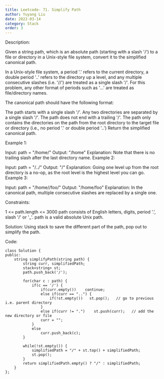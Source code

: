 ```yaml
---
title: Leetcode- 71. Simplify Path
author: Yuyang Liu
date: 2022-03-14
category: Stack
order: 3
---
```


Description:

Given a string path, which is an absolute path (starting with a slash '/') to a file or directory in a Unix-style file system, convert it to the simplified canonical path.

In a Unix-style file system, a period '.' refers to the current directory, a double period '..' refers to the directory up a level, and any multiple consecutive slashes (i.e. '//') are treated as a single slash '/'. For this problem, any other format of periods such as '...' are treated as file/directory names.

The canonical path should have the following format:

The path starts with a single slash '/'.
Any two directories are separated by a single slash '/'.
The path does not end with a trailing '/'.
The path only contains the directories on the path from the root directory to the target file or directory (i.e., no period '.' or double period '..')
Return the simplified canonical path.

 

Example 1:

Input: path = "/home/"
Output: "/home"
Explanation: Note that there is no trailing slash after the last directory name.
Example 2:

Input: path = "/../"
Output: "/"
Explanation: Going one level up from the root directory is a no-op, as the root level is the highest level you can go.
Example 3:

Input: path = "/home//foo/"
Output: "/home/foo"
Explanation: In the canonical path, multiple consecutive slashes are replaced by a single one.
 

Constraints:

1 <= path.length <= 3000
path consists of English letters, digits, period '.', slash '/' or '_'.
path is a valid absolute Unix path.

Solution: Using stack to save the different part of the path, pop out to simplify the path.



Code: 

``` cpp?linenums
class Solution {
public:
    string simplifyPath(string path) {
        string curr, simplifiedPath;
        stack<string> st;
        path.push_back('/');
        
        for(char c : path) {
            if(c == '/') {
                if(curr.empty())    continue;
                else if(curr == "..") {
                    if(!st.empty())   st.pop();   // go to previous i.e. parent directory 
                }
                else if(curr != ".")    st.push(curr);   // add the new directory or file 
                curr = "";
            }
            else
                curr.push_back(c);
        }
        
        while(!st.empty()) {
            simplifiedPath = "/" + st.top() + simplifiedPath;
            st.pop();
        }
        return simplifiedPath.empty() ? "/" : simplifiedPath;
    }
};
```
